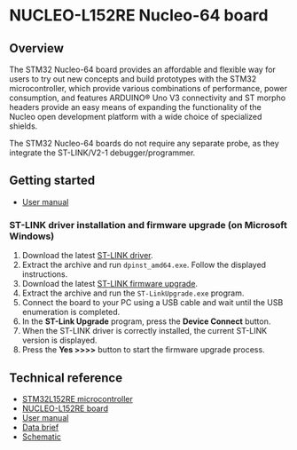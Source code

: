 # NUCLEO-L152RE Nucleo-64 board

## Overview

The STM32 Nucleo-64 board provides an affordable and flexible way for users to try out new concepts and build prototypes with the STM32 microcontroller, which provide various combinations of performance, power consumption, and features ARDUINO® Uno V3 connectivity and ST morpho headers provide an easy means of expanding the functionality of the Nucleo open development platform with a wide choice of specialized shields.

The STM32 Nucleo-64 boards do not require any separate probe, as they integrate the ST-LINK/V2-1 debugger/programmer. 

## Getting started

- [User manual](https://www.st.com/resource/en/user_manual/um1724-stm32-nucleo64-boards-mb1136-stmicroelectronics.pdf)

### ST-LINK driver installation and firmware upgrade (on Microsoft Windows)

1. Download the latest [ST-LINK driver](https://www.st.com/en/development-tools/stsw-link009.html).
2. Extract the archive and run `dpinst_amd64.exe`. Follow the displayed instructions.
3. Download the latest [ST-LINK firmware upgrade](https://www.st.com/en/development-tools/stsw-link007.html).
4. Extract the archive and run the `ST-LinkUpgrade.exe` program.
5. Connect the board to your PC using a USB cable and wait until the USB enumeration is completed.
6. In the **ST-Link Upgrade** program, press the **Device Connect** button.
7. When the ST-LINK driver is correctly installed, the current ST-LINK version is displayed.
8. Press the **Yes >>>>** button to start the firmware upgrade process.

## Technical reference

- [STM32L152RE microcontroller](https://www.st.com/en/microcontrollers-microprocessors/stm32l152re.html)
- [NUCLEO-L152RE board](https://www.st.com/en/evaluation-tools/nucleo-l152re.html)
- [User manual](https://www.st.com/resource/en/user_manual/um1724-stm32-nucleo64-boards-mb1136-stmicroelectronics.pdf)
- [Data brief](https://www.st.com/en/microcontrollers-microprocessors/stm32l152re.html)
- [Schematic](https://www.st.com/resource/en/schematic_pack/mb1136-default-c03_schematic.pdf)
